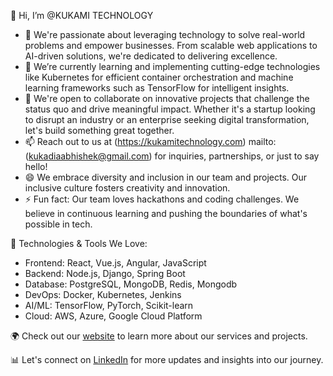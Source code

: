 👋 Hi, I’m @KUKAMI TECHNOLOGY

- 👀 We're passionate about leveraging technology to solve real-world problems and empower businesses. From scalable web applications to AI-driven solutions, we're dedicated to delivering excellence.
- 🌱 We’re currently learning and implementing cutting-edge technologies like Kubernetes for efficient container orchestration and machine learning frameworks such as TensorFlow for intelligent insights.
- 💼 We're open to collaborate on innovative projects that challenge the status quo and drive meaningful impact. Whether it's a startup looking to disrupt an industry or an enterprise seeking digital transformation, let's build something great together.
- 📫 Reach out to us at (https://kukamitechnology.com) mailto:(kukadiaabhishek@gmail.com) for inquiries, partnerships, or just to say hello!
- 😄 We embrace diversity and inclusion in our team and projects. Our inclusive culture fosters creativity and innovation.
- ⚡ Fun fact: Our team loves hackathons and coding challenges. We believe in continuous learning and pushing the boundaries of what's possible in tech.

🔧 Technologies & Tools We Love:
- Frontend: React, Vue.js, Angular, JavaScript
- Backend: Node.js, Django, Spring Boot
- Database: PostgreSQL, MongoDB, Redis, Mongodb
- DevOps: Docker, Kubernetes, Jenkins
- AI/ML: TensorFlow, PyTorch, Scikit-learn
- Cloud: AWS, Azure, Google Cloud Platform

🌍 Check out our [website](https://kukamitechnology.com) to learn more about our services and projects.

📊 Let's connect on [LinkedIn](https://www.linkedin.com/in/abhishek-kukadia-01924a63/) for more updates and insights into our journey.


<!---
KukamiTech/KukamiTech is a ✨ special ✨ repository because its `README.md` (this file) appears on your GitHub profile.
You can click the Preview link to take a look at your changes.
--->

